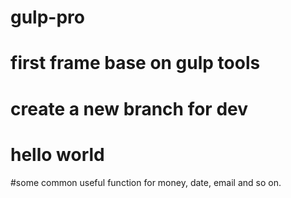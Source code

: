 # gulp-pro
# first frame base on gulp tools
# create a new branch for dev
# hello world
#some common useful function for money, date, email and so on.
